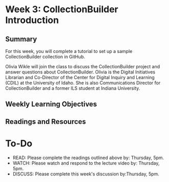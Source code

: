 # Week 3: CollectionBuilder Introduction


## Summary
For this week, you will complete a tutorial to set up a sample CollectionBuilder collection in GitHub. 

Olivia Wikle will join the class to discuss the CollectionBuilder project and answer questions about CollectionBuilder. Olivia is the Digital Initiatives Librarian and Co-Director of the Center for Digital Inquiry and Learning (CDIL) at the University of Idaho. She is also Communications Director for CollectionBuilder and a former ILS student at Indiana University. 
 
## Weekly Learning Objectives
 

## Readings and Resources
 

# To-Do
- READ: Please complete the readings outlined above by: Thursday, 5pm.
- WATCH: Please watch and respond to the lecture video by: Thursday, 5pm.
- DISCUSS: Please complete this week's discussion by:Thursday, 5pm.